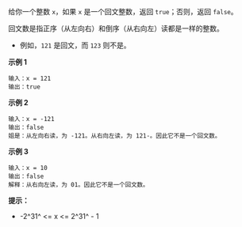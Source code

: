 给你一个整数 `x`，如果 `x` 是一个回文整数，返回 `true`；否则，返回 `false`。

回文数是指正序（从左向右）和倒序（从右向左）读都是一样的整数。

- 例如，`121` 是回文，而 `123` 则不是。

**示例 1**

```
输入：x = 121
输出：true
```

**示例 2**

```
输入：x = -121
输出：false
姐是：从左向右读，为 -121。从右向左读，为 121-。因此它不是一个回文数。
```

**示例 3**

```
输入：x = 10
输出：false
解释：从右向左读，为 01。因此它不是一个回文数。
```

**提示：**

- -2^31^ <= x <= 2^31^ - 1
